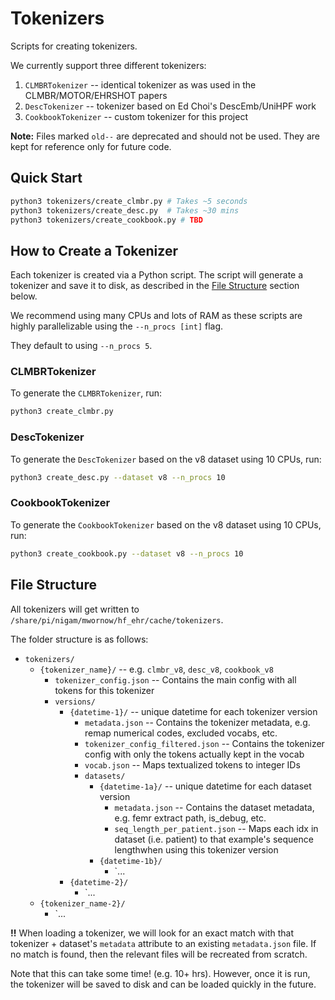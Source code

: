 # Tokenizers

Scripts for creating tokenizers.

We currently support three different tokenizers:
1. `CLMBRTokenizer` -- identical tokenizer as was used in the CLMBR/MOTOR/EHRSHOT papers
2. `DescTokenizer` -- tokenizer based on Ed Choi's DescEmb/UniHPF work
3. `CookbookTokenizer` -- custom tokenizer for this project

**Note:** Files marked `old--` are deprecated and should not be used. They are kept for reference only for future code.

## Quick Start

```bash
python3 tokenizers/create_clmbr.py # Takes ~5 seconds
python3 tokenizers/create_desc.py  # Takes ~30 mins
python3 tokenizers/create_cookbook.py # TBD
```

## How to Create a Tokenizer

Each tokenizer is created via a Python script. The script will generate a tokenizer and save it to disk, as described in the [File Structure](#file-structure) section below.

We recommend using many CPUs and lots of RAM as these scripts are highly parallelizable using the `--n_procs [int]` flag. 

They default to using `--n_procs 5`.

### CLMBRTokenizer

To generate the `CLMBRTokenizer`, run:

```bash
python3 create_clmbr.py
```

### DescTokenizer

To generate the `DescTokenizer` based on the v8 dataset using 10 CPUs, run:

```bash
python3 create_desc.py --dataset v8 --n_procs 10
```

### CookbookTokenizer

To generate the `CookbookTokenizer` based on the v8 dataset using 10 CPUs, run:

```bash
python3 create_cookbook.py --dataset v8 --n_procs 10
```

## File Structure

All tokenizers will get written to `/share/pi/nigam/mwornow/hf_ehr/cache/tokenizers`. 

The folder structure is as follows:

* `tokenizers/`
    * `{tokenizer_name}/` -- e.g. `clmbr_v8`, `desc_v8`, `cookbook_v8`
        * `tokenizer_config.json` -- Contains the main config with all tokens for this tokenizer
        * `versions/`
            * `{datetime-1}/` -- unique datetime for each tokenizer version
                * `metadata.json` -- Contains the tokenizer metadata, e.g. remap numerical codes, excluded vocabs, etc.
                * `tokenizer_config_filtered.json` -- Contains the tokenizer config with only the tokens actually kept in the vocab
                * `vocab.json` -- Maps textualized tokens to integer IDs
                * `datasets/`
                    * `{datetime-1a}/` -- unique datetime for each dataset version
                        * `metadata.json` -- Contains the dataset metadata, e.g. femr extract path, is_debug, etc.
                        * `seq_length_per_patient.json` -- Maps each idx in dataset (i.e. patient) to that example's sequence lengthwhen using this tokenizer version
                    * `{datetime-1b}/`
                        * `...
            * `{datetime-2}/`
                * `...
    * `{tokenizer_name-2}/`
        * `...

**!!** When loading a tokenizer, we will look for an exact match with that tokenizer + dataset's `metadata` attribute to an existing `metadata.json` file. If no match is found, then the relevant files will be recreated from scratch. 

Note that this can take some time! (e.g. 10+ hrs). However, once it is run, the tokenizer will be saved to disk and can be loaded quickly in the future.